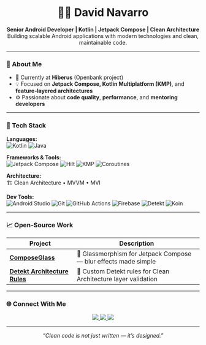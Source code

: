 <!-- HEADER -->
<h1 align="center">👨‍💻 David Navarro</h1>
<p align="center">
  <b>Senior Android Developer | Kotlin | Jetpack Compose | Clean Architecture</b><br>
  Building scalable Android applications with modern technologies and clean, maintainable code.
</p>

---

### 🚀 About Me
- 🏢 Currently at **Hiberus** (Openbank project)  
- 💡 Focused on **Jetpack Compose, Kotlin Multiplatform (KMP)**, and **feature-layered architectures**  
- ⚙️ Passionate about **code quality**, **performance**, and **mentoring developers**  

---

### 🧩 Tech Stack

**Languages:**  
![Kotlin](https://img.shields.io/badge/Kotlin-7F52FF?style=for-the-badge&logo=kotlin&logoColor=white)
![Java](https://img.shields.io/badge/Java-ED8B00?style=for-the-badge&logo=openjdk&logoColor=white)

**Frameworks & Tools:**  
![Jetpack Compose](https://img.shields.io/badge/Jetpack_Compose-4285F4?style=for-the-badge&logo=jetpackcompose&logoColor=white)
![Hilt](https://img.shields.io/badge/Hilt-0052CC?style=for-the-badge&logo=dagger&logoColor=white)
![KMP](https://img.shields.io/badge/Kotlin_Multiplatform-7F52FF?style=for-the-badge&logo=kotlin&logoColor=white)
![Coroutines](https://img.shields.io/badge/Coroutines-0095D5?style=for-the-badge&logo=kotlin&logoColor=white)

**Architecture:**  
🏗️ Clean Architecture • MVVM • MVI  

**Dev Tools:**  
![Android Studio](https://img.shields.io/badge/Android_Studio-3DDC84?style=for-the-badge&logo=androidstudio&logoColor=white)
![Git](https://img.shields.io/badge/Git-F05032?style=for-the-badge&logo=git&logoColor=white)
![GitHub Actions](https://img.shields.io/badge/GitHub_Actions-2088FF?style=for-the-badge&logo=githubactions&logoColor=white)
![Firebase](https://img.shields.io/badge/Firebase-FFCA28?style=for-the-badge&logo=firebase&logoColor=black)
![Detekt](https://img.shields.io/badge/Detekt-0A0A0A?style=for-the-badge&logo=kotlin&logoColor=7F52FF)
![Koin](https://img.shields.io/badge/Koin-8E44AD?style=for-the-badge&logo=kotlin&logoColor=white)

---

### 📈 Open-Source Work

| Project | Description |
|----------|-------------|
| [**ComposeGlass**](https://github.com/Deiivid/Glassmorphism-Compose) | 💎 Glassmorphism for Jetpack Compose — blur effects made simple |
| [**Detekt Architecture Rules**](https://github.com/Deiivid/Clean_Arquitecture_Compose/tree/master/detekt-architecture-rules) | 🧠 Custom Detekt rules for Clean Architecture layer validation |

---

### 🌐 Connect With Me
<p align="center">
  <a href="https://www.linkedin.com/in/david-navarro-mmore/">
    <img src="https://img.shields.io/badge/LinkedIn-0A66C2?style=for-the-badge&logo=linkedin&logoColor=white"/>
  </a>
  <a href="https://medium.com/@davidnavarrom3">
    <img src="https://img.shields.io/badge/Medium-12100E?style=for-the-badge&logo=medium&logoColor=white"/>
  </a>
  <a href="https://github.com/Deiivid">
    <img src="https://img.shields.io/badge/GitHub-181717?style=for-the-badge&logo=github&logoColor=white"/>
  </a>
</p>

---

<p align="center">
  <i>“Clean code is not just written — it’s designed.”</i>
</p>
